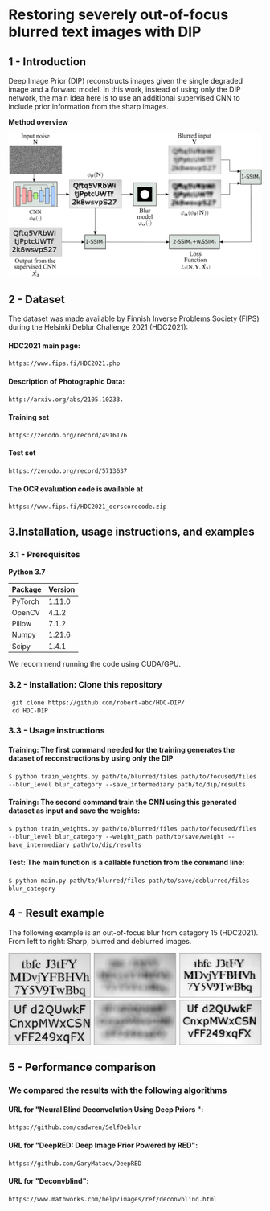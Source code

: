 
# Restoring severely out-of-focus blurred text images with DIP
## 1 - Introduction

Deep Image Prior (DIP) reconstructs images given the single degraded image and a forward model. In this work, instead of using only the DIP network, the main idea here is to use an additional supervised CNN  to include prior information from the sharp images.

**Method overview**

![result of deblured image ](https://github.com/robert-abc/HDC-DIP/blob/main/Figures/Overview.png)

## 2 - Dataset 
The dataset was made available by Finnish Inverse Problems Society (FIPS) during the Helsinki Deblur Challenge 2021 (HDC2021):

#### HDC2021 main page:
    https://www.fips.fi/HDC2021.php
    
#### Description of Photographic Data:
    http://arxiv.org/abs/2105.10233.

#### Training set
    https://zenodo.org/record/4916176

#### Test set
    https://zenodo.org/record/5713637

#### The OCR evaluation code is available at
    https://www.fips.fi/HDC2021_ocrscorecode.zip

## 3.Installation, usage instructions, and examples

### 3.1 - Prerequisites

**Python 3.7**

| Package  | Version | 
| ------------- | ------------- | 
| PyTorch  | 1.11.0  | 
| OpenCV  | 4.1.2  |  
| Pillow  | 7.1.2  | 
| Numpy | 1.21.6 | 
| Scipy | 1.4.1 | 

We recommend running the code using CUDA/GPU.

### 3.2 - Installation: Clone this repository
     git clone https://github.com/robert-abc/HDC-DIP/
     cd HDC-DIP



### 3.3 - Usage instructions
#### Training: The first command needed for the training generates the dataset of reconstructions by using only the DIP
    $ python train_weights.py path/to/blurred/files path/to/focused/files --blur_level blur_category --save_intermediary path/to/dip/results
    
#### Training: The second command train the CNN using this generated dataset as input and save the weights: 
    $ python train_weights.py path/to/blurred/files path/to/focused/files --blur_level blur_category --weight_path path/to/save/weight --have_intermediary path/to/dip/results

#### Test: The main function is a callable function from the command line:
    $ python main.py path/to/blurred/files path/to/save/deblurred/files blur_category

## 4 - Result example

The following example is an out-of-focus blur from category 15 (HDC2021). From left to right: Sharp, blurred and deblurred images.
   
![result of deblured image ](https://github.com/robert-abc/HDC-DIP/blob/main/Figures/example.png)

## 5 - Performance comparison
### We compared the results with the following algorithms

#### URL  for "Neural Blind Deconvolution Using Deep Priors ": 
    https://github.com/csdwren/SelfDeblur 

#### URL for "DeepRED: Deep Image Prior Powered by RED": 
    https://github.com/GaryMataev/DeepRED

#### URL for "Deconvblind": 
    https://www.mathworks.com/help/images/ref/deconvblind.html

